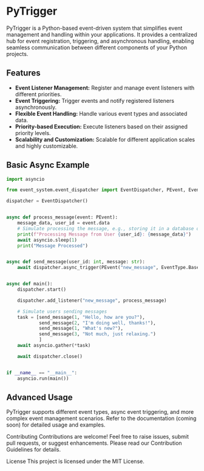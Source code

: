 # PyTrigger

PyTrigger is a Python-based event-driven system that simplifies event management and handling within your applications. It provides a centralized hub for event registration, triggering, and asynchronous handling, enabling seamless communication between different components of your Python projects.

## Features

- **Event Listener Management:** Register and manage event listeners with different priorities.
- **Event Triggering:** Trigger events and notify registered listeners asynchronously.
- **Flexible Event Handling:** Handle various event types and associated data.
- **Priority-based Execution:** Execute listeners based on their assigned priority levels.
- **Scalability and Customization:** Scalable for different application scales and highly customizable.

## Basic Async Example

```python
import asyncio

from event_system.event_dispatcher import EventDispatcher, PEvent, EventType

dispatcher = EventDispatcher()


async def process_message(event: PEvent):
    message_data, user_id = event.data
    # Simulate processing the message, e.g., storing it in a database or applying business logic
    print(f"Processing Message from User {user_id}: {message_data}")
    await asyncio.sleep(1)
    print("Message Processed")


async def send_message(user_id: int, message: str):
    await dispatcher.async_trigger(PEvent("new_message", EventType.Base, data=(message, user_id)))


async def main():
    dispatcher.start()

    dispatcher.add_listener("new_message", process_message)

    # Simulate users sending messages
    task = [send_message(1, "Hello, how are you?"),
            send_message(2, "I'm doing well, thanks!"),
            send_message(1, "What's new?"),
            send_message(3, "Not much, just relaxing.")
            ]
    await asyncio.gather(*task)

    await dispatcher.close()


if __name__ == "__main__":
    asyncio.run(main())
```

## Advanced Usage
PyTrigger supports different event types, async event triggering, and more complex event management scenarios. Refer to the documentation (coming soon) for detailed usage and examples.

Contributing
Contributions are welcome! Feel free to raise issues, submit pull requests, or suggest enhancements. Please read our Contribution Guidelines for details.

License
This project is licensed under the MIT License.
